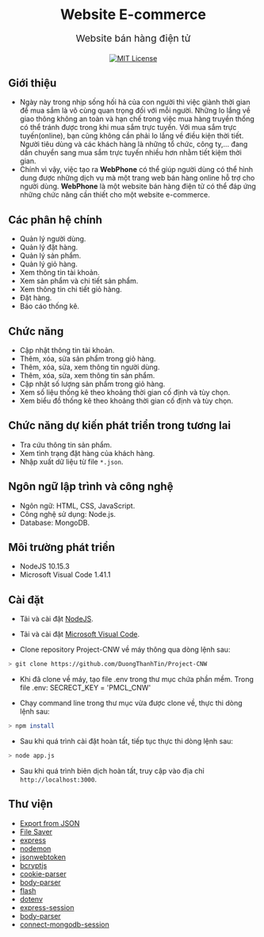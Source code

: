 <h1 align="center">
  Website E-commerce
</h1>
<p align="center" style="font-size: 1.2rem;">Website bán hàng điện tử</p>
<p align="center">
  <a href="https://opensource.org/licenses/MIT"><img src="https://img.shields.io/badge/License-MIT-yellow.svg" alt="MIT License" /></a>
 
</p>

## Giới thiệu

* Ngày này trong nhịp sống hối hả của con người thì việc giành thời gian để mua sắm là vô cùng quan trọng đối với mỗi người. Những lo lắng về giao thông không an toàn và hạn chế trong việc mua hàng truyền thống có thể tránh được trong khi mua sắm trực tuyến. Với mua sắm trực tuyến(online), bạn cũng không cần phải lo lắng về điều kiện thời tiết. Người tiêu dùng và các khách hàng là những tổ chức, công ty,… đang dần chuyển sang mua sắm trực tuyến nhiều hơn nhằm tiết kiệm thời gian.
* Chính vì vậy, việc tạo ra **WebPhone** có thể giúp người dùng có thể hình dung được những dịch vụ mà một trang web bán hàng online hỗ trợ cho người dùng. **WebPhone** là một website bán hàng điện tử có thể đáp ứng những chức năng cần thiết cho một website e-commerce.


## Các phân hệ chính
*	Quản lý người dùng.
*	Quản lý đặt hàng.
*	Quản lý sản phẩm.
*	Quản lý giỏ hàng.
*   Xem thông tin tài khoản.
*	Xem sản phẩm và chi tiết sản phẩm.
*	Xem thông tin chi tiết giỏ hàng.
*	Đặt hàng.
*	Báo cáo thống kê.


  
## Chức năng
* Cập nhật thông tin tài khoản.
* Thêm, xóa, sửa sản phẩm trong giỏ hàng.
* Thêm, xóa, sửa, xem thông tin người dùng.
* Thêm, xóa, sửa, xem thông tin sản phẩm.
* Cập nhật số lượng sản phẩm trong giỏ hàng.
* Xem số liệu thống kê theo khoảng thời gian cố định và tùy chọn.
* Xem biểu đồ thống kê theo khoảng thời gian cố định và tùy chọn.

## Chức năng dự kiến phát triển trong tương lai
* Tra cứu thông tin sản phẩm.
* Xem tình trạng đặt hàng của khách hàng.
* Nhập xuất dữ liệu từ file `*.json`.

## Ngôn ngữ lập trình và công nghệ
* Ngôn ngữ: HTML, CSS, JavaScript.
* Công nghệ sử dụng: Node.js.
* Database: MongoDB.

## Môi trường phát triển
* NodeJS 10.15.3
* Microsoft Visual Code 1.41.1

## Cài đặt
* Tải và cài đặt [NodeJS](https://nodejs.org/en/).
* Tải và cài đặt [Microsoft Visual Code](https://code.visualstudio.com/).

* Clone repository Project-CNW về máy thông qua dòng lệnh sau:
```bash
> git clone https://github.com/DuongThanhTin/Project-CNW
```
* Khi đã clone về máy, tạo file .env trong thư mục chứa phần mềm. Trong file .env: SECRECT_KEY = 'PMCL_CNW'

* Chạy command line trong thư mục vừa được clone về, thực thi dòng lệnh sau:
```bash
> npm install
```
* Sau khi quá trình cài đặt hoàn tất, tiếp tục thực thi dòng lệnh sau:
```bash
> node app.js
```
* Sau khi quá trình biên dịch hoàn tất, truy cập vào địa chỉ `http://localhost:3000`.

## Thư viện
* [Export from JSON](https://www.npmjs.com/package/export-from-json)
* [File Saver](https://www.npmjs.com/package/file-saver)
* [express](https://www.npmjs.com/package/express)
* [nodemon](https://www.npmjs.com/package/nodemon)
* [jsonwebtoken](https://www.npmjs.com/package/jsonwebtoken)
* [bcryptjs](https://www.npmjs.com/package/bcryptjs)
* [cookie-parser](https://www.npmjs.com/package/cookie-parser)
* [body-parser](https://www.npmjs.com/package/body-parser)
* [flash](https://www.npmjs.com/package/flash)
* [dotenv](https://www.npmjs.com/package/dotenv)
* [express-session](https://www.npmjs.com/package/express-session)
* [body-parser](https://www.npmjs.com/package/body-parser)
* [connect-mongodb-session](https://www.npmjs.com/package/connect-mongodb-session)
